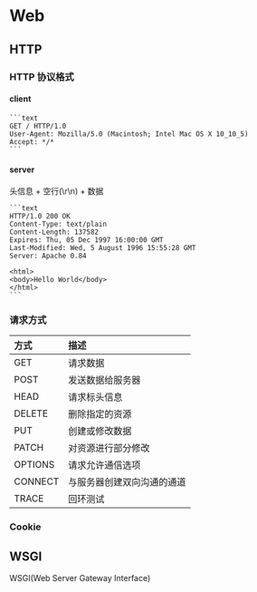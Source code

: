# Web

## HTTP

### HTTP 协议格式

#### client

    ```text
    GET / HTTP/1.0
    User-Agent: Mozilla/5.0 (Macintosh; Intel Mac OS X 10_10_5)
    Accept: */*
    ```

#### server

头信息 + 空行(\r\n) + 数据

    ```text
    HTTP/1.0 200 OK
    Content-Type: text/plain
    Content-Length: 137582
    Expires: Thu, 05 Dec 1997 16:00:00 GMT
    Last-Modified: Wed, 5 August 1996 15:55:28 GMT
    Server: Apache 0.84

    <html>
    <body>Hello World</body>
    </html>
    ```

### 请求方式

| 方式    | 描述                       |
| :------ | :------------------------- |
| GET     | 请求数据                   |
| POST    | 发送数据给服务器           |
| HEAD    | 请求标头信息               |
| DELETE  | 删除指定的资源             |
| PUT     | 创建或修改数据             |
| PATCH   | 对资源进行部分修改         |
| OPTIONS | 请求允许通信选项           |
| CONNECT | 与服务器创建双向沟通的通道 |
| TRACE   | 回环测试                   |

### Cookie

## WSGI

WSGI(Web Server Gateway Interface)
